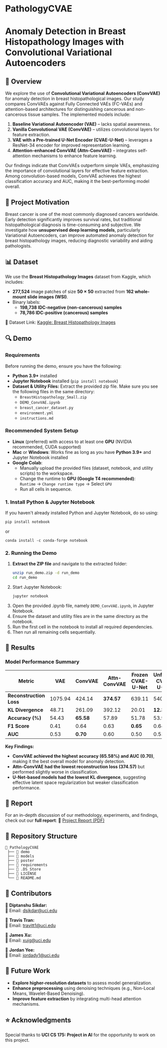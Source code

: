 # PathologyCVAE

# Anomaly Detection in Breast Histopathology Images with Convolutional Variational Autoencoders

## 📌 Overview
We explore the use of **Convolutional Variational Autoencoders (ConvVAE)** for anomaly detection in breast histopathological images. Our study compares ConvVAEs against Fully Connected VAEs (FC-VAEs) and attention-based architectures for distinguishing cancerous and non-cancerous tissue samples. The implemented models include:

1. **Baseline Variational Autoencoder (VAE)** – lacks spatial awareness.
2. **Vanilla Convolutional VAE (ConvVAE)** – utilizes convolutional layers for feature extraction.
3. **VAE with a Pre-trained U-Net Encoder (CVAE-U-Net)** – leverages a ResNet-34 encoder for improved representation learning.
4. **Attention-enhanced ConvVAE (Attn-ConvVAE)** – integrates self-attention mechanisms to enhance feature learning.

Our findings indicate that ConvVAEs outperform simple VAEs, emphasizing the importance of convolutional layers for effective feature extraction. Among convolution-based models, ConvVAE achieves the highest classification accuracy and AUC, making it the best-performing model overall.

## 🚀 Project Motivation
Breast cancer is one of the most commonly diagnosed cancers worldwide. Early detection significantly improves survival rates, but traditional histopathological diagnosis is time-consuming and subjective. We investigate how **unsupervised deep learning models**, particularly Variational Autoencoders, can improve automated anomaly detection for breast histopathology images, reducing diagnostic variability and aiding pathologists.

## 📊 Dataset
We use the **Breast Histopathology Images** dataset from Kaggle, which includes:
- **277,524** image patches of size **50 × 50** extracted from **162 whole-mount slide images (WSI)**.
- Binary labels:
  - **198,738 IDC-negative (non-cancerous) samples**
  - **78,786 IDC-positive (cancerous) samples**

🔗 Dataset Link: [Kaggle: Breast Histopathology Images](https://www.kaggle.com/datasets/paultimothymooney/breast-histopathology-images/data)



## 🔍 Demo

### Requirements

Before running the demo, ensure you have the following:

- **Python 3.9+** installed
- **Jupyter Notebook** installed (`pip install notebook`)
- **Dataset & Utility Files:** Extract the provided zip file. Make sure you see the following files in the same directory:
  - `BreastHistopathology_Small.zip` 
  - `DEMO_ConvVAE.ipynb`
  - `breast_cancer_dataset.py`
  - `environment.yml`
  - `instructions.md`

### Recommended System Setup

- **Linux** (preferred) with access to at least one **GPU** (NVIDIA recommended, CUDA supported)
- **Mac** or **Windows**: Works fine as long as you have **Python 3.9+** and Jupyter Notebook installed
- **Google Colab**: 
  - Manually upload the provided files (dataset, notebook, and utility scripts) to the workspace.
  - Change the runtime to **GPU (Google T4 recommended)**:  
    `Runtime` → `Change runtime type` → Select `GPU`
  - Run all cells in sequence.

### 1. Install Python & Jupyter Notebook
If you haven't already installed Python and Jupyter Notebook, do so using:

```bash
pip install notebook
```
or
```conda
conda install -c conda-forge notebook
```
### 2. Running the Demo

1. **Extract the ZIP file** and navigate to the extracted folder:
   ```bash
   unzip run_demo.zip -d run_demo
   cd run_demo
2. Start Jupyter Notebook:
   ```bash
   jupyter notebook
   ```
3. Open the provided .ipynb file, namely `DEMO_ConvVAE.ipynb`, in Jupyter Notebook.
4. Ensure the dataset and utility files are in the same directory as the notebook.
5. Run the first cell in the notebook to install all required dependencies.
6. Then run all remaining cells sequentially.



## 📝 Results
### Model Performance Summary

| Metric                | VAE     | ConvVAE  | Attn-ConvVAE | Frozen CVAE-U-Net | Unfrozen CVAE-U-Net |
|-----------------------|---------|----------|--------------|-------------------|---------------------|
| **Reconstruction Loss** | 1075.94 | 424.14 | **374.57**  | 639.11           | 540.59             |
| **KL Divergence**      | 48.71   | 261.09   | 392.12       | 20.01         | **12.35**          |
| **Accuracy (%)**       | 54.43   | **65.58** | 57.89        | 51.78            | 53.99              |
| **F1 Score**          | 0.41    | 0.64     | 0.63         | **0.65**          | 0.64               |
| **AUC**               | 0.53    | **0.70** | 0.60         | 0.50             | 0.53               |

**Key Findings:**
- **ConvVAE achieved the highest accuracy (65.58%) and AUC (0.70)**, making it the best overall model for anomaly detection.
- **Attn-ConvVAE had the lowest reconstruction loss (374.57)** but performed slightly worse in classification.
- **U-Net-based models had the lowest KL divergence**, suggesting effective latent space regularization but weaker classification performance.

## 📜 Report
For an in-depth discussion of our methodology, experiments, and findings, check out our **full report**:
📄 [Project Report (PDF)](https://github.com/dssikdar/PathologyCVAE/blob/main/CS175_Final_Project_Report.pdf)

## 📁 Repository Structure
```
📂 PathologyCVAE
 ├── 📂 demo
 ├── 📂 models
 ├── 📂 poster
 ├── 📂 requirements
 ├── 📜 .DS_Store
 ├── 📜 LICENSE
 └── 📜 README.md
```

## 🤝 Contributors
👤 **Diptanshu Sikdar:**  
📧 Email: dsikdar@uci.edu  

👤 **Travis Tran:**  
📧 Email: travitt1@uci.edu  

👤 **James Xu:**  
📧 Email: xujg@uci.edu  

👤 **Jordan Yee:**  
📧 Email: jordady1@uci.edu  

## 📌 Future Work
- **Explore higher-resolution datasets** to assess model generalization.
- **Enhance preprocessing** using denoising techniques (e.g., Non-Local Means, Wavelet-Based Denoising).
- **Improve feature extraction** by integrating multi-head attention mechanisms.

## ⭐ Acknowledgments
Special thanks to **UCI CS 175: Project in AI** for the opportunity to work on this project.
